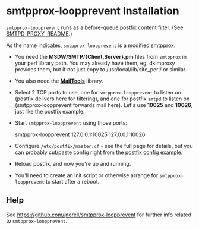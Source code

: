 smtpprox-loopprevent Installation
=================================

`smtpprox-loopprevent` runs as a before-queue postfix content filter.
(See [SMTPD_PROXY_README](http://www.postfix.org/SMTPD_PROXY_README.html "SMTPD_PROXY_README").)

As the name indicates, `smtpprox-loopprevent` is a modified
[smtpprox](http://bent.latency.net/smtpprox/ "smtpprox").

* You need the **MSDW/SMTP/{Client,Server}.pm** files from `smtpprox`
in your perl library path.  You may already have them, eg. dkimproxy
provides them, but if not just copy to /usr/local/lib/site\_perl/ or
similar.

* You also need the **[MailTools](http://search.cpan.org/dist/MailTools/)** library.

* Select 2 TCP ports to use, one for `smtpprox-loopprevent` to listen on
(postfix delivers here for filtering), and one for postfix `smtpd`
to listen on (smtpprox-loopprevent forwards mail here).
Let's use **10025** and **10026**, just like the postfix example.

* Start `smtpprox-loopprevent` using those ports:

    smtpprox-loopprevent  127.0.0.1:10025  127.0.0.1:10026

* Configure `/etc/postfix/master.cf` - see the full page for details,
but you can probably cut/paste config right from
[the postfix config example](http://www.postfix.org/SMTPD_PROXY_README.html#config "postfix config example").

* Reload postfix, and now you're up and running.

* You'll need to create an init script or otherwise arrange for
`smtpprox-loopprevent` to start after a reboot.


Help
----

See https://github.com/jnorell/smtpprox-loopprevent for further info
related to `smtpprox-loopprevent`.

